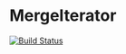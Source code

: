 # MergeIterator

[![Build Status](https://travis-ci.org/jlep/MergeIterator.jl.svg?branch=master)](https://travis-ci.org/jlep/MergeIterator.jl)
